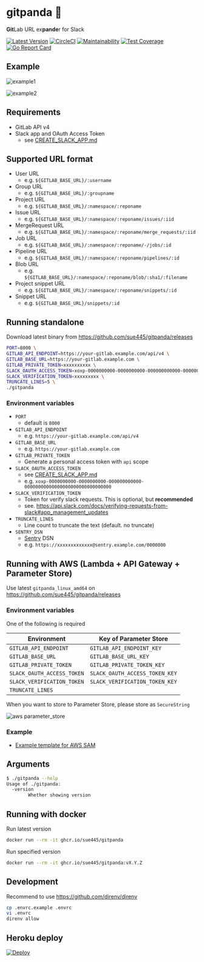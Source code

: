 # gitpanda :panda_face:
**Git**Lab URL ex**pande**r for Slack

[![Latest Version](https://img.shields.io/github/v/release/sue445/gitpanda)](https://github.com/sue445/gitpanda/releases)
[![CircleCI](https://circleci.com/gh/sue445/gitpanda.svg?style=svg)](https://circleci.com/gh/sue445/gitpanda)
[![Maintainability](https://api.codeclimate.com/v1/badges/003d4dd72d10220e2564/maintainability)](https://codeclimate.com/github/sue445/gitpanda/maintainability)
[![Test Coverage](https://api.codeclimate.com/v1/badges/003d4dd72d10220e2564/test_coverage)](https://codeclimate.com/github/sue445/gitpanda/test_coverage)
[![Go Report Card](https://goreportcard.com/badge/github.com/sue445/gitpanda)](https://goreportcard.com/report/github.com/sue445/gitpanda)

## Example
![example1](img/example1.png)

![example2](img/example2.png)

## Requirements
* GitLab API v4
* Slack app and OAuth Access Token
  * see [CREATE_SLACK_APP.md](CREATE_SLACK_APP.md)

## Supported URL format
* User URL
  * e.g. `${GITLAB_BASE_URL}/:username`
* Group URL
  * e.g. `${GITLAB_BASE_URL}/:groupname`
* Project URL
  * e.g. `${GITLAB_BASE_URL}/:namespace/:reponame`
* Issue URL
  * e.g. `${GITLAB_BASE_URL}/:namespace/:reponame/issues/:iid`
* MergeRequest URL
  * e.g. `${GITLAB_BASE_URL}/:namespace/:reponame/merge_requests/:iid`
* Job URL
  * e.g. `${GITLAB_BASE_URL}/:namespace/:reponame/-/jobs/:id`
* Pipeline URL
  * e.g. `${GITLAB_BASE_URL}/:namespace/:reponame/pipelines/:id`
* Blob URL
  * e.g. `${GITLAB_BASE_URL}/:namespace/:reponame/blob/:sha1/:filename`
* Project snippet URL
  * e.g. `${GITLAB_BASE_URL}/:namespace/:reponame/snippets/:id`
* Snippet URL
  * e.g. `${GITLAB_BASE_URL}/snippets/:id`

## Running standalone
Download latest binary from https://github.com/sue445/gitpanda/releases

```bash
PORT=8000 \
GITLAB_API_ENDPOINT=https://your-gitlab.example.com/api/v4 \
GITLAB_BASE_URL=https://your-gitlab.example.com \
GITLAB_PRIVATE_TOKEN=xxxxxxxxxx \
SLACK_OAUTH_ACCESS_TOKEN=xoxp-0000000000-0000000000-000000000000-00000000000000000000000000000000 \
SLACK_VERIFICATION_TOKEN=xxxxxxxxx \
TRUNCATE_LINES=5 \
./gitpanda
```

### Environment variables
* `PORT`
  * default is `8000`
* `GITLAB_API_ENDPOINT`
  * e.g. `https://your-gitlab.example.com/api/v4`
* `GITLAB_BASE_URL`
  * e.g. `https://your-gitlab.example.com`
* `GITLAB_PRIVATE_TOKEN`
  * Generate a personal access token with `api` scope
* `SLACK_OAUTH_ACCESS_TOKEN`
  * see [CREATE_SLACK_APP.md](CREATE_SLACK_APP.md)
  * e.g. `xoxp-0000000000-0000000000-000000000000-00000000000000000000000000000000`
* `SLACK_VERIFICATION_TOKEN`
  * Token for verify slack requests. This is optional, but **recommended**
  * see. https://api.slack.com/docs/verifying-requests-from-slack#app_management_updates
* `TRUNCATE_LINES`
  * Line count to truncate the text (default. no truncate)
* `SENTRY_DSN`
  * [Sentry](https://sentry.io/) DSN
  * e.g. `https://xxxxxxxxxxxxx@sentry.example.com/0000000`

## Running with AWS (Lambda + API Gateway + Parameter Store)
Use latest `gitpanda_linux_amd64` on https://github.com/sue445/gitpanda/releases

### Environment variables
One of the following is required

| Environment                | Key of Parameter Store         |
| -------------------------- | ------------------------------ |
| `GITLAB_API_ENDPOINT`      | `GITLAB_API_ENDPOINT_KEY`      |
| `GITLAB_BASE_URL`          | `GITLAB_BASE_URL_KEY`          |
| `GITLAB_PRIVATE_TOKEN`     | `GITLAB_PRIVATE_TOKEN_KEY`     |
| `SLACK_OAUTH_ACCESS_TOKEN` | `SLACK_OAUTH_ACCESS_TOKEN_KEY` |
| `SLACK_VERIFICATION_TOKEN` | `SLACK_VERIFICATION_TOKEN_KEY` |
| `TRUNCATE_LINES`           |                                |

When you want to store to Parameter Store, please store as `SecureString`

![aws parameter_store](img/aws-parameter_store.png)

### Example
* [Example template for AWS SAM](examples/aws_sam_template.yaml)

## Arguments
```bash
$ ./gitpanda --help
Usage of ./gitpanda:
  -version
    	Whether showing version
```

## Running with docker
Run latest version

```bash
docker run --rm -it ghcr.io/sue445/gitpanda
```

Run specified version

```bash
docker run --rm -it ghcr.io/sue445/gitpanda:vX.Y.Z
```

## Development
Recommend to use https://github.com/direnv/direnv

```bash
cp .envrc.example .envrc
vi .envrc
direnv allow
```

## Heroku deploy
[![Deploy](https://www.herokucdn.com/deploy/button.png)](https://heroku.com/deploy)
